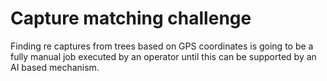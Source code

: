 # Capture matching challenge

Finding re captures from trees based on GPS coordinates is going to be a fully manual job executed by an operator until this can be supported by an AI based mechanism.&#x20;
